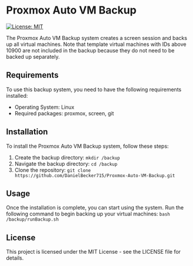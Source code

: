 # Proxmox Auto VM Backup
[![License: MIT](https://img.shields.io/badge/License-MIT-yellow.svg)](https://opensource.org/licenses/MIT)

The Proxmox Auto VM Backup system creates a screen session and backs up all virtual machines. Note that template virtual machines with IDs above 10900 are not included in the backup because they do not need to be backed up separately.

## Requirements

To use this backup system, you need to have the following requirements installed:

+ Operating System: Linux
+ Required packages: proxmox, screen, git

## Installation
To install the Proxmox Auto VM Backup system, follow these steps:

1. Create the backup directory:
`mkdir /backup`
2. Navigate the backup directory:
`cd /backup`
2.  Clone the repository:
`git clone https://github.com/DanielBecker715/Proxmox-Auto-VM-Backup.git`

## Usage
Once the installation is complete, you can start using the system. Run the following command to begin backing up your virtual machines:
`bash /backup/runBackup.sh`

## License
This project is licensed under the MIT License - see the LICENSE file for details.